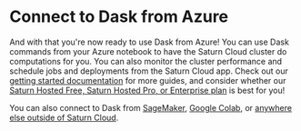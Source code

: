 # Connect to Dask from Azure

And with that you're now ready to use Dask from Azure! You can use Dask commands from your Azure notebook to have the Saturn Cloud cluster do computations for you. You can also monitor the cluster performance and schedule jobs and deployments from the Saturn Cloud app. Check out our [getting started documentation](<docs/quickstart.md>) for more guides, and consider whether our [Saturn Hosted Free, Saturn Hosted Pro, or Enterprise plan](/docs) is best for you!

You can also connect to Dask from [SageMaker](<docs/using-saturn-cloud/External Connect/sagemaker_external_connect.md>), [Google Colab](<docs/using-saturn-cloud/External Connect/colab_external_connect.md>), or [anywhere else outside of Saturn Cloud](<docs/using-saturn-cloud/External Connect/external_connect.md>).

